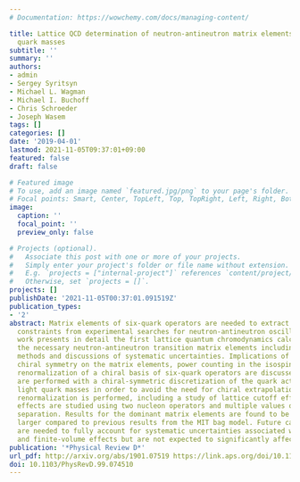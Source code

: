 ```yaml
---
# Documentation: https://wowchemy.com/docs/managing-content/

title: Lattice QCD determination of neutron-antineutron matrix elements with physical
  quark masses
subtitle: ''
summary: ''
authors:
- admin
- Sergey Syritsyn
- Michael L. Wagman
- Michael I. Buchoff
- Chris Schroeder
- Joseph Wasem
tags: []
categories: []
date: '2019-04-01'
lastmod: 2021-11-05T09:37:01+09:00
featured: false
draft: false

# Featured image
# To use, add an image named `featured.jpg/png` to your page's folder.
# Focal points: Smart, Center, TopLeft, Top, TopRight, Left, Right, BottomLeft, Bottom, BottomRight.
image:
  caption: ''
  focal_point: ''
  preview_only: false

# Projects (optional).
#   Associate this post with one or more of your projects.
#   Simply enter your project's folder or file name without extension.
#   E.g. `projects = ["internal-project"]` references `content/project/deep-learning/index.md`.
#   Otherwise, set `projects = []`.
projects: []
publishDate: '2021-11-05T00:37:01.091519Z'
publication_types:
- '2'
abstract: Matrix elements of six-quark operators are needed to extract new physics
  constraints from experimental searches for neutron-antineutron oscillations. This
  work presents in detail the first lattice quantum chromodynamics calculations of
  the necessary neutron-antineutron transition matrix elements including calculation
  methods and discussions of systematic uncertainties. Implications of isospin and
  chiral symmetry on the matrix elements, power counting in the isospin limit, and
  renormalization of a chiral basis of six-quark operators are discussed. Calculations
  are performed with a chiral-symmetric discretization of the quark action and physical
  light quark masses in order to avoid the need for chiral extrapolation. Non-perturbative
  renormalization is performed, including a study of lattice cutoff effects. Excited-state
  effects are studied using two nucleon operators and multiple values of source-sink
  separation. Results for the dominant matrix elements are found to be significantly
  larger compared to previous results from the MIT bag model. Future calculations
  are needed to fully account for systematic uncertainties associated with discretization
  and finite-volume effects but are not expected to significantly affect this conclusion.
publication: '*Physical Review D*'
url_pdf: http://arxiv.org/abs/1901.07519 https://link.aps.org/doi/10.1103/PhysRevD.99.074510
doi: 10.1103/PhysRevD.99.074510
---
```

